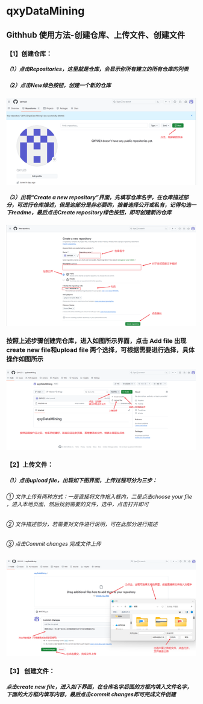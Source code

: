 # qxyDataMining
## Githhub 使用方法-创建仓库、上传文件、创建文件
### 【1】创建仓库：
##### （1）点击Repositories，这里就是仓库，会显示你所有建立的所有仓库的列表
##### （2）点击New绿色按钮，创建一个新的仓库
![image](https://github.com/QXYU23/qxyDataMining/blob/main/images/1.png)
##### （3）出现“Create a new repository”界面，先填写仓库名字，在仓库描述部分，可进行仓库描述，但是这部分是非必要的，接着选择公开或私有，记得勾选一下readme，最后点击Create repository绿色按钮，即可创建新的仓库
![image](https://github.com/QXYU23/qxyDataMining/blob/main/images/2.png)
### 按照上述步骤创建完仓库，进入如图所示界面，点击 Add file 出现create new file和upload file 两个选择，可根据需要进行选择，具体操作如图所示
![image](https://github.com/QXYU23/qxyDataMining/blob/main/images/3.png)
### 【2】上传文件：
##### （1）点击upload file，出现如下图界面，上传过程可分为三步：
######   ① 文件上传有两种方式：一是直接将文件拖入框内，二是点击choose your file ，进入本地页面，然后找到需要的文件，选中，点击打开即可
######   ② 文件描述部分，若需要对文件进行说明，可在此部分进行描述
######   ③ 点击Commit changes 完成文件上传
![image](https://github.com/QXYU23/qxyDataMining/blob/main/images/4%20%20%E4%B8%8A%E4%BC%A0%E6%96%87%E4%BB%B6.png)
### 【3】 创建文件：
##### 点击create new file，进入如下界面，在仓库名字后面的方框内填入文件名字，下面的大方框内填写内容，最后点击commit changes即可完成文件创建

